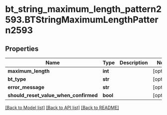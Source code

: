 # bt_string_maximum_length_pattern2593.BTStringMaximumLengthPattern2593

## Properties
Name | Type | Description | Notes
------------ | ------------- | ------------- | -------------
**maximum_length** | **int** |  | [optional] 
**bt_type** | **str** |  | [optional] 
**error_message** | **str** |  | [optional] 
**should_reset_value_when_confirmed** | **bool** |  | [optional] 

[[Back to Model list]](../README.md#documentation-for-models) [[Back to API list]](../README.md#documentation-for-api-endpoints) [[Back to README]](../README.md)


